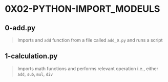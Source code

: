 # 0X02-PYTHON-IMPORT_MODEULS

## 0-add.py
> Imports and `add` function from a file called `add_0.py` and runs a script

## 1-calculation.py
> Imports math functions and performs relevant operation i.e., either `add`, `sub`, `mul`, `div`
